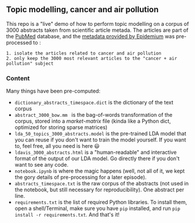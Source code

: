 ## Topic modelling, cancer and air pollution

This repo is a "live" demo of how to perform topic modelling on a corpus of 3000 abstracts taken from scientific article metada. The articles are part of the [PubMed](http://www.ncbi.nlm.nih.gov/pubmed) database, and the [metadata provided by Epidemium](http://epidemium.3do2.fr/files/pubmed/) was pre-processed to :

	1. isolate the articles related to cancer and air pollution
	2. only keep the 3000 most relevant articles to the "cancer + air pollution" subject

### Content

Many things have been pre-computed: 

* `dictionary_abstracts_timespace.dict` is the dictionary of the text corpus
* `abstract_3000_bow.mm ` is the bag-of-words transformation of the corpus, stored into a *market-matrix* file (kinda like a Python dict, optimized for storing sparse matrices)
* `lda_50_topics_3000_abstracts.model` is the pre-trained LDA model that you can reuse if you don't want to train the model yourself. If you want to, feel free, all you need is here :smiley:
* `ldavis_3000_abstracts.html` is a "human-readable" and interactive format of the output of our LDA model. Go directly there if you don't want to see any code. 
* `notebook.ipynb` is where the magic happens (well, not all of it, we kept the gory details of pre-processing for a later episode).
* `abstracts_timespace.txt` is the raw corpus of the abstracts (not used in the notebook, but still necessary for reproducibility). One abstract per line. 
* `requirements.txt` is the list of required Python libraries. To install them, open a shell/Terminal, make sure you have `pip` installed, and run `pip install -r requirements.txt`. And that's it!
